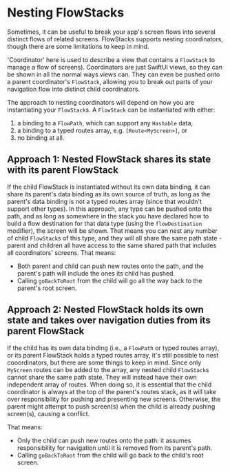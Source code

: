 # Nesting FlowStacks

Sometimes, it can be useful to break your app's screen flows into several distinct flows of related screens. FlowStacks supports nesting coordinators, though there are some limitations to keep in mind. 

'Coordinator' here is used to describe a view that contains a `FlowStack` to manage a flow of screens). Coordinators are just SwiftUI views, so they can be shown in all the normal ways views can. They can even be pushed onto a parent coordinator's `FlowStack`, allowing you to break out parts of your navigation flow into distinct child coordinators. 

The approach to nesting coordinators will depend on how you are instantiating your `FlowStack`s. A `FlowStack` can be instantiated with either:

1. a binding to a `FlowPath`, which can support any `Hashable` data,
1. a binding to a typed routes array, e.g. `[Route<MyScreen>]`, or
1. no binding at all.

## Approach 1: Nested FlowStack shares its state with its parent FlowStack

If the child FlowStack is instantiated without its own data binding, it can share its parent's data binding as its own source of truth, as long as the parent's data binding is not a typed routes array (since that wouldn't support other types). In this approach, any type can be pushed onto the path, and as long as somewhere in the stack you have declared how to build a flow destination for that data type (using the `flowDestination` modifier), the screen will be shown. That means you can nest any number of child `FlowStack`s of this type, and they will all share the same path state - parent and children all have access to the same shared path that includes all coordinators' screens. That means:

- Both parent and child can push new routes onto the path, and the parent's path will include the ones its child has pushed.
- Calling `goBackToRoot` from the child will go all the way back to the parent's root screen.


## Approach 2: Nested FlowStack holds its own state and takes over navigation duties from its parent FlowStack

If the child has its own data binding (i.e., a `FlowPath` or typed routes array), or its parent FlowStack holds a typed routes array, it's still possible to nest cooordinators, but there are some things to keep in mind. Since only `MyScreen` routes can be added to the array, any nested child `FlowStack`s cannot share the same path state. They will instead have their own independent array of routes. When doing so, it is essential that the child coordinator is always at the top of the parent's routes stack, as it will take over responsibility for pushing and presenting new screens. Otherwise, the parent might attempt to push screen(s) when the child is already pushing screen(s), causing a conflict. 

That means:

- Only the child can push new routes onto the path: it assumes responsibility for navigation until it is removed from its parent's path.
- Calling `goBackToRoot` from the child will go back to the child's root screen.
